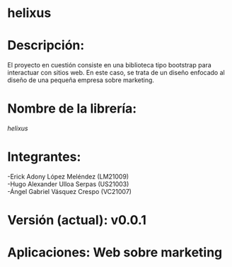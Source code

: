 # helixus

# Descripción: 
 El proyecto en cuestión consiste en una biblioteca tipo bootstrap para interactuar con sitios web. En este caso, se trata de un diseño enfocado al diseño de una pequeña empresa sobre marketing.

# Nombre de la librería: 
*helixus*

# Integrantes:
  -Erick Adony López Meléndez (LM21009) <br>
  -Hugo Alexander Ulloa Serpas (US21003) <br>
  -Ángel Gabriel Vásquez Crespo (VC21007) <br>

# Versión (actual): v0.0.1 <br>

# Aplicaciones: Web sobre marketing
